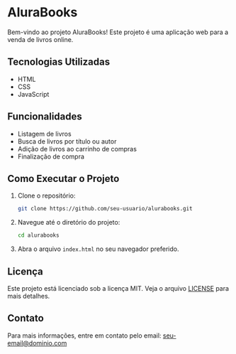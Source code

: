 # AluraBooks

Bem-vindo ao projeto AluraBooks! Este projeto é uma aplicação web para a venda de livros online.

## Tecnologias Utilizadas

- HTML
- CSS
- JavaScript

## Funcionalidades

- Listagem de livros
- Busca de livros por título ou autor
- Adição de livros ao carrinho de compras
- Finalização de compra

## Como Executar o Projeto

1. Clone o repositório:
    ```bash
    git clone https://github.com/seu-usuario/alurabooks.git
    ```

2. Navegue até o diretório do projeto:
    ```bash
    cd alurabooks
    ```

3. Abra o arquivo `index.html` no seu navegador preferido.



## Licença

Este projeto está licenciado sob a licença MIT. Veja o arquivo [LICENSE](LICENSE) para mais detalhes.

## Contato

Para mais informações, entre em contato pelo email: seu-email@dominio.com
